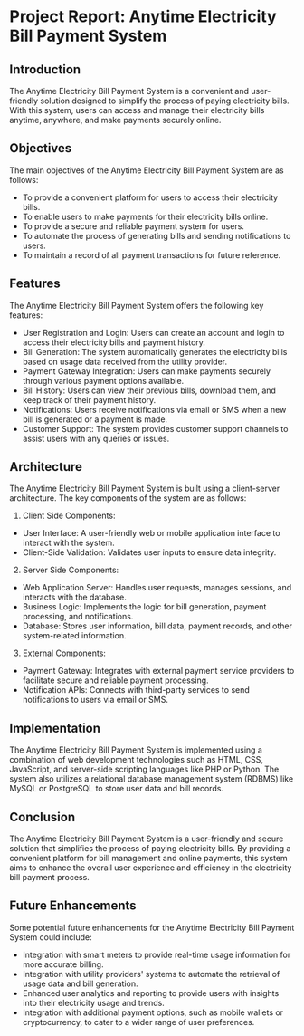 # Project Report: Anytime Electricity Bill Payment System

## Introduction

The Anytime Electricity Bill Payment System is a convenient and user-friendly solution designed to simplify the process of paying electricity bills. With this system, users can access and manage their electricity bills anytime, anywhere, and make payments securely online.

## Objectives

The main objectives of the Anytime Electricity Bill Payment System are as follows:

*   To provide a convenient platform for users to access their electricity bills.
*   To enable users to make payments for their electricity bills online.
*   To provide a secure and reliable payment system for users.
*   To automate the process of generating bills and sending notifications to users.
*   To maintain a record of all payment transactions for future reference.

## Features

The Anytime Electricity Bill Payment System offers the following key features:

*   User Registration and Login: Users can create an account and login to access their electricity bills and payment history.
*   Bill Generation: The system automatically generates the electricity bills based on usage data received from the utility provider.
*   Payment Gateway Integration: Users can make payments securely through various payment options available.
*   Bill History: Users can view their previous bills, download them, and keep track of their payment history.
*   Notifications: Users receive notifications via email or SMS when a new bill is generated or a payment is made.
*   Customer Support: The system provides customer support channels to assist users with any queries or issues.

## Architecture

The Anytime Electricity Bill Payment System is built using a client-server architecture. The key components of the system are as follows:

1.  Client Side Components:

*   User Interface: A user-friendly web or mobile application interface to interact with the system.
*   Client-Side Validation: Validates user inputs to ensure data integrity.

2.  Server Side Components:

*   Web Application Server: Handles user requests, manages sessions, and interacts with the database.
*   Business Logic: Implements the logic for bill generation, payment processing, and notifications.
*   Database: Stores user information, bill data, payment records, and other system-related information.

3.  External Components:

*   Payment Gateway: Integrates with external payment service providers to facilitate secure and reliable payment processing.
*   Notification APIs: Connects with third-party services to send notifications to users via email or SMS.

## Implementation

The Anytime Electricity Bill Payment System is implemented using a combination of web development technologies such as HTML, CSS, JavaScript, and server-side scripting languages like PHP or Python. The system also utilizes a relational database management system (RDBMS) like MySQL or PostgreSQL to store user data and bill records.

## Conclusion

The Anytime Electricity Bill Payment System is a user-friendly and secure solution that simplifies the process of paying electricity bills. By providing a convenient platform for bill management and online payments, this system aims to enhance the overall user experience and efficiency in the electricity bill payment process.

## Future Enhancements

Some potential future enhancements for the Anytime Electricity Bill Payment System could include:

*   Integration with smart meters to provide real-time usage information for more accurate billing.
*   Integration with utility providers' systems to automate the retrieval of usage data and bill generation.
*   Enhanced user analytics and reporting to provide users with insights into their electricity usage and trends.
*   Integration with additional payment options, such as mobile wallets or cryptocurrency, to cater to a wider range of user preferences.
